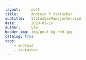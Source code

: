 ```yaml
---
layout:     post
title:      Android P StatusBar
subtitle:   StatusBarManagerService
date:       2020-09-16
author:     LXG
header-img: img/post-bg-rwd.jpg
catalog: true
tags:
    - android
    - statusbar
---
```






